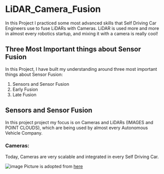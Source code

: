 # LiDAR_Camera_Fusion

In this Project I practiced some most advanced skills that Self Driving Car Engineers use to fuse LiDARs with Cameras.
LiDAR is used more and more in almost every robotics startup, and mixing it with a camera is really cool!

## Three Most Important things about Sensor Fusion
In this Project, I have built my understanding around three most important things about Sensor Fusion:
1. Sensors and Sensor Fusion
2. Early Fusion
3. Late Fusion

## Sensors and  Sensor Fusion
In this project project my focus is on Cameras and LiDARs (IMAGES and POINT CLOUDS), which are being used by almost every Autonomous Vehicle Company.

### Cameras:
Today, Cameras are very scalable and integrated in every Self Driving Car.

![image](https://github.com/SamiUddin-tech/LiDAR_Camera_Fusion/assets/81253183/373d00c9-d679-4543-bf05-33cf695bbd31)
Picture is adopted from [here](https://electrek.co/2016/10/20/tesla-new-autopilot-hardware-suite-camera-nvidia-tesla-vision/)

